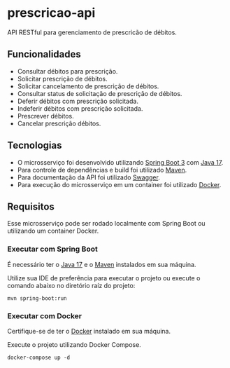 # prescricao-api

API RESTful para gerenciamento de prescricão de débitos.

## Funcionalidades

- Consultar débitos para prescrição.
- Solicitar prescrição de débitos.
- Solicitar cancelamento de prescrição de débitos.
- Consultar status de solicitação de prescrição de débitos.
- Deferir débitos com prescrição solicitada.
- Indeferir débitos com prescrição solicitada.
- Prescrever débitos.
- Cancelar prescrição débitos.

## Tecnologias

- O microsserviço foi desenvolvido utilizando [Spring Boot 3](https://spring.io/projects/spring-boot)
  com [Java 17](https://www.oracle.com/java/technologies/downloads/#java17).
- Para controle de dependências e build foi utilizado [Maven](https://maven.apache.org/).
- Para documentação da API foi utilizado [Swagger](https://swagger.io/).
- Para execução do microsserviço em um container foi utilizado [Docker](https://www.docker.com/).

## Requisitos

Esse microsserviço pode ser rodado localmente com Spring Boot ou utilizando um container Docker.

### Executar com Spring Boot

É necessário ter o [Java 17](https://www.oracle.com/java/technologies/downloads/#java17) e
o [Maven](https://maven.apache.org/) instalados em sua máquina.

Utilize sua IDE de preferência para executar o projeto ou execute o comando abaixo no diretório raíz do projeto:

```shell
mvn spring-boot:run
```

### Executar com Docker

Certifique-se de ter o [Docker](https://www.docker.com/get-docker) instalado em sua máquina.

Execute o projeto utilizando Docker Compose.

```shell
docker-compose up -d
```
